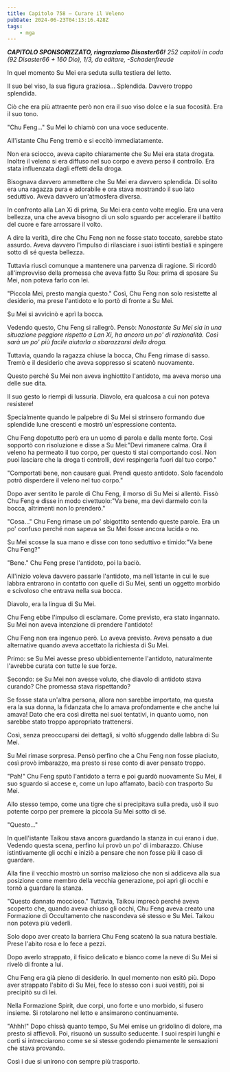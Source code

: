 ```yaml
---
title: Capitolo 758 – Curare il Veleno
pubDate: 2024-06-23T04:13:16.428Z
tags:
    - mga
---
```



<em><strong>CAPITOLO SPONSORIZZATO, ringraziamo Disaster66!</strong>
252 capitoli in coda (92 Disaster66 + 160 Dio), 1/3,
da editare,
-Schadenfreude</em>


In quel momento Su Mei era seduta sulla testiera del letto.


Il suo bel viso, la sua figura graziosa... Splendida. Davvero troppo splendida.


Ciò che era più attraente però non era il suo viso dolce e la sua focosità. Era il suo tono.


"Chu Feng..." Su Mei lo chiamò con una voce seducente.


All'istante Chu Feng tremò e si eccitò immediatamente.


Non era sciocco, aveva capito chiaramente che Su Mei era stata drogata. Inoltre il veleno si era diffuso nel suo corpo e aveva perso il controllo. Era stata influenzata dagli effetti della droga.


Bisognava davvero ammettere che Su Mei era davvero splendida. Di solito era una ragazza pura e adorabile e ora stava mostrando il suo lato seduttivo. Aveva davvero un'atmosfera diversa.


In confronto alla Lan Xi di prima, Su Mei era cento volte meglio. Era una vera bellezza, una che aveva bisogno di un solo sguardo per accelerare il battito del cuore e fare arrossare il volto.


A dire la verità, dire che Chu Feng non ne fosse stato toccato, sarebbe stato assurdo. Aveva davvero l'impulso di rilasciare i suoi istinti bestiali e spingere sotto di sé questa bellezza.


Tuttavia riuscì comunque a mantenere una parvenza di ragione. Si ricordò all'improvviso della promessa che aveva fatto Su Rou: prima di sposare Su Mei, non poteva farlo con lei.


"Piccola Mei, presto mangia questo." Così, Chu Feng non solo resistette al desiderio, ma prese l'antidoto e lo portò di fronte a Su Mei.


Su Mei si avvicinò e aprì la bocca.


Vedendo questo, Chu Feng si rallegrò. Pensò: <em>Nonostante Su Mei sia in una situazione peggiore rispetto a Lan Xi, ha ancora un po' di razionalità. Così sarà un po' più facile aiutarla a sbarazzarsi della droga.</em>


Tuttavia, quando la ragazza chiuse la bocca, Chu Feng rimase di sasso. Tremò e il desiderio che aveva soppresso si scatenò nuovamente.


Questo perché Su Mei non aveva inghiottito l'antidoto, ma aveva morso una delle sue dita.


Il suo gesto lo riempì di lussuria. Diavolo, era qualcosa a cui non poteva resistere!


Specialmente quando le palpebre di Su Mei si strinsero formando due splendide lune crescenti e mostrò un'espressione contenta.


Chu Feng dopotutto però era un uomo di parola e dalla mente forte. Così sopportò con risoluzione e disse a Su Mei:"Devi rimanere calma. Ora il veleno ha permeato il tuo corpo, per questo ti stai comportando così. Non puoi lasciare che la droga ti controlli, devi respingerla fuori dal tuo corpo."


"Comportati bene, non causare guai. Prendi questo antidoto. Solo facendolo potrò disperdere il veleno nel tuo corpo."


Dopo aver sentito le parole di Chu Feng, il morso di Su Mei si allentò. Fissò Chu Feng e disse in modo civettuolo:"Va bene, ma devi darmelo con la bocca, altrimenti non lo prenderò."


"Cosa..." Chu Feng rimase un po' sbigottito sentendo queste parole. Era un po' confuso perché non sapeva se Su Mei fosse ancora lucida o no.


Su Mei scosse la sua mano e disse con tono seduttivo e timido:"Va bene Chu Feng?"


"Bene." Chu Feng prese l'antidoto, poi la baciò.


All'inizio voleva davvero passarle l'antidoto, ma nell'istante in cui le sue labbra entrarono in contatto con quelle di Su Mei, sentì un oggetto morbido e scivoloso che entrava nella sua bocca.


Diavolo, era la lingua di Su Mei.


Chu Feng ebbe l'impulso di esclamare. Come previsto, era stato ingannato. Su Mei non aveva intenzione di prendere l'antidoto!


Chu Feng non era ingenuo però. Lo aveva previsto. Aveva pensato a due alternative quando aveva accettato la richiesta di Su Mei.


Primo: se Su Mei avesse preso ubbidientemente l'antidoto, naturalmente l'avrebbe curata con tutte le sue forze.


Secondo: se Su Mei non avesse voluto, che diavolo di antidoto stava curando? Che promessa stava rispettando?


Se fosse stata un'altra persona, allora non sarebbe importato, ma questa era la sua donna, la fidanzata che lo amava profondamente e che anche lui amava! Dato che era così diretta nei suoi tentativi, in quanto uomo, non sarebbe stato troppo appropriato trattenersi.


Così, senza preoccuparsi dei dettagli, si voltò sfuggendo dalle labbra di Su Mei.


Su Mei rimase sorpresa. Pensò perfino che a Chu Feng non fosse piaciuto, così provò imbarazzo, ma presto si rese conto di aver pensato troppo.


"Pah!" Chu Feng sputò l'antidoto a terra e poi guardò nuovamente Su Mei, il suo sguardo si accese e, come un lupo affamato, baciò con trasporto Su Mei.


Allo stesso tempo, come una tigre che si precipitava sulla preda, usò il suo potente corpo per premere la piccola Su Mei sotto di sé.


"Questo..."


In quell'istante Taikou stava ancora guardando la stanza in cui erano i due. Vedendo questa scena, perfino lui provò un po' di imbarazzo.  Chiuse istintivamente gli occhi e iniziò a pensare che non fosse più il caso di guardare.


Alla fine il vecchio mostrò un sorriso malizioso che non si addiceva alla sua posizione come membro della vecchia generazione, poi aprì gli occhi e tornò a guardare la stanza.


"Questo dannato moccioso." Tuttavia, Taikou imprecò perché aveva scoperto che, quando aveva chiuso gli occhi, Chu Feng aveva creato una Formazione di Occultamento che nascondeva sé stesso e Su Mei. Taikou non poteva più vederli.


Solo dopo aver creato la barriera Chu Feng scatenò la sua natura bestiale. Prese l'abito rosa e lo fece a pezzi.


Dopo averlo strappato, il fisico delicato e bianco come la neve di Su Mei si rivelò di fronte a lui.


Chu Feng era già pieno di desiderio. In quel momento non esitò più. Dopo aver strappato l'abito di Su Mei, fece lo stesso con i suoi vestiti, poi si precipitò su di lei.


Nella Formazione Spirit, due corpi, uno forte e uno morbido, si fusero insieme. Si rotolarono nel letto e ansimarono continuamente.


"Ahhh!" Dopo chissà quanto tempo, Su Mei emise un gridolino di dolore, ma presto si affievolì. Poi, risuonò un sussulto seducente. I suoi respiri lunghi e corti si intrecciarono come se si stesse godendo pienamente le sensazioni che stava provando.


Così i due si unirono con sempre più trasporto.
                                


                                



